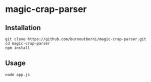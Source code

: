 # magic-crap-parser

## Installation
    git clone https://github.com/burnoutberni/magic-crap-parser.git
    cd magic-crap-parser
    npm install
  
## Usage

    node app.js

